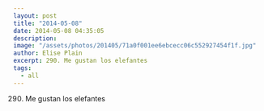 ```yaml
---
layout: post
title: "2014-05-08"
date: 2014-05-08 04:35:05
description: 
image: "/assets/photos/201405/71a0f001ee6ebcecc06c552927454f1f.jpg"
author: Elise Plain
excerpt: 290. Me gustan los elefantes
tags: 
  - all
---
```


290. Me gustan los elefantes
<p></p>

